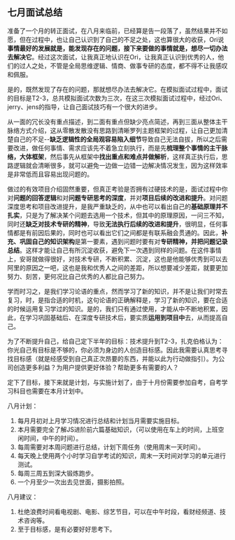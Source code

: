 
## 七月面试总结

准备了一个月的转正面试，在八月来临前，已经算是告一段落了，虽然结果并不如愿，但在过程中，也让自己认识到了自己的不足之处，这也算很大的收获，Ori说**事情最好的发展就是，能发现存在的问题，接下来要做的事情就是，想尽一切办法去解决它**。经过这次面试，让我真正地认识在Ori，让我真正认识到优秀的人，他们的过人之处，不管是全局思维逻辑、情商、做事专研的态度，都不得不让我感叹和佩服。

是的，既然发现了存在的问题，那就想尽办法去解决它。在模拟面试过程中，面试的目标是T2-3，总共模拟面试次数为三次，在这三次模拟面试过程中，经过Ori、jerry、jens的指导，让自己面试技巧有一个很大的进步。

从一面的冗长没有重点描述，到二面有重点但缺少亮点简述，再到三面从整体主干脉络方式介绍，这从零散发散没有思路到清晰罗列主题框架的过程，让自己更加清楚自己的不足--**缺乏逻辑性的全局观容易陷入细节**导致自己无法自拔，所以之后需要改进，做任何事情、需求应该先不着急立刻执行，而是先**梳理整个事情的主干脉络，大体框架**，然后事先从框架中**找出重点和难点并做解析**，这样真正执行后，思路逻辑就会清晰很多，就可以避免一边做一边错一边解决情况发生，因为这样效率是非常低而且容易出现问题的。

做过的有效项目介绍固然重要，但真正考验是否拥有过硬技术的是，面试过程中你对**问题的回答逻辑**和对**问题专研思考的深度**，并对**项目后续的改进和提升**。对问题深度思考和项目改进提升，是我严重缺乏的，从中也可以看出自己的**基础原理并不扎实**，只是为了解决某个问题去选用一个技术，但其中的原理原因，一问三不知，同时还**缺乏对技术专研的精神**，导致**无法执行后续的改进和提升**，很明显，任何事情都是有前因后果的，同时也可以看出它们之间都是有联系融会贯通的。因此，**补充、巩固自己的知识架构**是第一要素，遇到问题时要有对**专研精神，并把问题记录总结**。这样才能让自己有所沉淀收获，避免下一次遇到同样的问题。在这件事情上，安哥就做得很好，对技术专研，不断积累、沉淀，这也是他能够优秀到可以去阿里的原因之一吧，这也是我和优秀人之间的差距，所以想要减少差距，就要更加努力、刻苦，更何况比自己优秀的人都比自己努力。

学而时习之，是我们学习论语的重点，然而学习了新的知识，并不是让我们时常去复习，时，是指合适的时机，这句论语的正确解释是，学习了新的知识，要在合适的时候运用复习学过的知识。是的，我们只有通过使用，才能从中不断地积累，因此，在学习巩固基础后、在深度专研技术后，要实质**运用到项目中**去，从而提高自己。

为了不断提升自己，给自己定下半年的目标：技术提升到T2-3，扎克伯格认为：你光自己有目标是不够的，你必须为身边的人创造目标感。因此我需要认真思考寻找目标感（就是经感受到自己真正次昂要的东西，并能以此为行动做指引）。为公司创造更多利益？为用户提供更好体验？帮助更多有需要的人？

定下了目标，接下来就是计划，与实施计划了，由于十月份需要参加自考，自考学习科目也需要在本月计划中。

八月计划：

1. 每月月初对上月学习情况进行总结和计划当月需要实施目标。
2. 本月需要完全了解JS进阶前六篇基础知识，（可以使用在车上的时间，上班空闲时间，中午的时间）。
3. 每周需要对本周问题进行总结，计划下周任务（使用周末一天时间）。
4. 每天晚上使用两个小时学习自学考试的知识，周末一天时间对学习的单元进行测试。
5. 每周三周五到深大锻炼跑步。
6. 一个月至少一次出去见世面，摄影拍照。
    
八月建议：
    
1. 杜绝浪费时间看电视剧、电影、综艺节目，可以在中午时段，看财经频道、技术咨询等。
2. 至于目标感，是有必要好好思考下。
